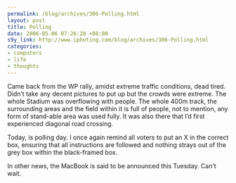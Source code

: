 ```yaml
--- 
permalink: /blog/archives/306-Polling.html
layout: post
title: Polling
date: 2006-05-06 07:26:20 +08:00
s9y_link: http://www.iphoting.com/blog/archives/306-Polling.html
categories: 
- computers
- life
- thoughts
---
```

<p class="whiteline"><p>Came back from the WP rally, amidst extreme traffic conditions, dead tired. Didn&#8217;t take any decent pictures to put up but the crowds were extreme. The whole Stadium was overflowing with people. The whole 400m track, the surrounding areas and the field within it is full of people, not to mention, any form of stand-able area was used fully. It was also there that I&#8217;d first experienced diagonal road crossing.</p>
</p><p class="whiteline"><p>Today, is polling day. I once again remind all voters to put an X in the correct box, ensuring that all instructions are followed and nothing strays out of the grey box within the black-framed box.</p>
</p><p class="break"><!--<img src="http://photos1.blogger.com/blogger/2862/1607/320/hammer.jpg" alt='' /></p><p class="whiteline"><img src='http://static-s3.iphoting.com/blog/uploads/sda.gif' alt='' />-->
</p><p class="break"><p>In other news, the MacBook is said to be announced this Tuesday. Can&#8217;t wait.</p></p>
